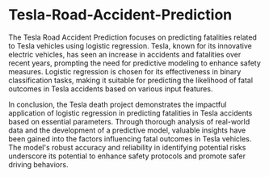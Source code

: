 # Tesla-Road-Accident-Prediction
The Tesla Road Accident Prediction focuses on predicting fatalities related to Tesla vehicles using logistic regression. 
Tesla, known for its innovative electric vehicles, has seen an increase in accidents and fatalities over recent years, prompting the need for predictive modeling to enhance safety measures. 
Logistic regression is chosen for its effectiveness in binary classification tasks, making it suitable for predicting the likelihood of fatal outcomes in Tesla accidents based on various input features.


In conclusion, the Tesla death project demonstrates the impactful application of logistic regression in predicting fatalities in Tesla accidents based on essential parameters. 
Through thorough analysis of real-world data and the development of a predictive model, valuable insights have been gained into the factors influencing fatal outcomes in Tesla vehicles. The model's robust accuracy and reliability in identifying potential risks underscore its potential to enhance safety protocols and promote safer driving behaviors.
